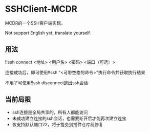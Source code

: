 # SSHClient-MCDR
MCDR的一个SSH客户端实现。

Not support English yet, translate yourself.

## 用法
!!ssh connect <地址> <用户名> <密码> <端口（可选）>

连接成功后，即可使用!!ssh "<可带空格的命令>"执行命令并获取执行结果

不用了可使用!!ssh disconnect退出ssh会话

## 当前局限
- ssh连接是全局共享的，所有人都能访问
- 未成功建立连接的ssh会话，也需要断开后才能再次建立连接
- 仅支持默认端口22，将于提交到插件仓库前修复
